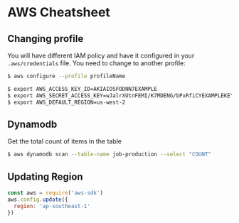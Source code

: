 # AWS Cheatsheet

## Changing profile

You will have different IAM policy and have it configured in your `.aws/credentials` file. You need to change to another profile:
```bash
$ aws configure --profile profileName
```

```bash
$ export AWS_ACCESS_KEY_ID=AKIAIOSFODNN7EXAMPLE
$ export AWS_SECRET_ACCESS_KEY=wJalrXUtnFEMI/K7MDENG/bPxRfiCYEXAMPLEKEY
$ export AWS_DEFAULT_REGION=us-west-2
```

## Dynamodb

Get the total count of items in the table

```bash
$ aws dynamodb scan --table-name job-production --select "COUNT"
```


## Updating Region
```js
const aws = require('aws-sdk')
aws.config.update({
  region: 'ap-southeast-1'
})
```
